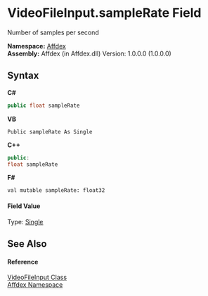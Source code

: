 # VideoFileInput.sampleRate Field
 

Number of samples per second

**Namespace:**&nbsp;<a href="b8038333-b12e-8ea1-a2ce-74c8d611fa89">Affdex</a><br />**Assembly:**&nbsp;Affdex (in Affdex.dll) Version: 1.0.0.0 (1.0.0.0)

## Syntax

**C#**<br />
``` C#
public float sampleRate
```

**VB**<br />
``` VB
Public sampleRate As Single
```

**C++**<br />
``` C++
public:
float sampleRate
```

**F#**<br />
``` F#
val mutable sampleRate: float32
```


#### Field Value
Type: <a href="http://msdn2.microsoft.com/en-us/library/3www918f" target="_blank">Single</a>

## See Also


#### Reference
<a href="49693f4c-7334-0564-d154-185cf0fe6c56">VideoFileInput Class</a><br /><a href="b8038333-b12e-8ea1-a2ce-74c8d611fa89">Affdex Namespace</a><br />